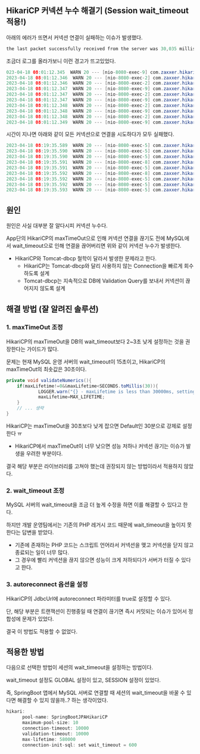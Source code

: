 ## HikariCP 커넥션 누수 해결기 (Session wait_timeout 적용!)

아래의 에러가 뜨면서 커넥션 연결이 실패하는 이슈가 발생했다.

```java
the last packet successfully received from the server was 30,035 milliseconds ago. The last packet  sent successfully to the server was 30,036 milliseconds ago.
```

조금더 로그를 올라가보니 이런 경고가 뜨고있었다.

```java
023-04-18 08:01:12.345  WARN 20 --- [nio-8080-exec-9] com.zaxxer.hikari.pool.PoolBase          : HikariPool-3 - Failed to validate connection com.mysql.cj.jdbc.ConnectionImpl@1d5d809b (No operations allowed after connection closed.). Possibly consider using a shorter maxLifetime value. 
2023-04-18 08:01:12.346  WARN 20 --- [nio-8080-exec-2] com.zaxxer.hikari.pool.PoolBase          : HikariPool-3 - Failed to validate connection com.mysql.cj.jdbc.ConnectionImpl@656228eb (No operations allowed after connection closed.). Possibly consider using a shorter maxLifetime value. 
2023-04-18 08:01:12.346  WARN 20 --- [nio-8080-exec-2] com.zaxxer.hikari.pool.PoolBase          : HikariPool-3 - Failed to validate connection com.mysql.cj.jdbc.ConnectionImpl@1ee6e7a8 (No operations allowed after connection closed.). Possibly consider using a shorter maxLifetime value. 
2023-04-18 08:01:12.347  WARN 20 --- [nio-8080-exec-9] com.zaxxer.hikari.pool.PoolBase          : HikariPool-3 - Failed to validate connection com.mysql.cj.jdbc.ConnectionImpl@100d934e (No operations allowed after connection closed.). Possibly consider using a shorter maxLifetime value. 
2023-04-18 08:01:12.347  WARN 20 --- [nio-8080-exec-2] com.zaxxer.hikari.pool.PoolBase          : HikariPool-3 - Failed to validate connection com.mysql.cj.jdbc.ConnectionImpl@316d65af (No operations allowed after connection closed.). Possibly consider using a shorter maxLifetime value. 
2023-04-18 08:01:12.347  WARN 20 --- [nio-8080-exec-9] com.zaxxer.hikari.pool.PoolBase          : HikariPool-3 - Failed to validate connection com.mysql.cj.jdbc.ConnectionImpl@5a179137 (No operations allowed after connection closed.). Possibly consider using a shorter maxLifetime value. 
2023-04-18 08:01:12.348  WARN 20 --- [nio-8080-exec-2] com.zaxxer.hikari.pool.PoolBase          : HikariPool-3 - Failed to validate connection com.mysql.cj.jdbc.ConnectionImpl@4cf3ac6d (No operations allowed after connection closed.). Possibly consider using a shorter maxLifetime value. 
2023-04-18 08:01:12.348  WARN 20 --- [nio-8080-exec-9] com.zaxxer.hikari.pool.PoolBase          : HikariPool-3 - Failed to validate connection com.mysql.cj.jdbc.ConnectionImpl@2bbf9bb6 (No operations allowed after connection closed.). Possibly consider using a shorter maxLifetime value. 
2023-04-18 08:01:12.348  WARN 20 --- [nio-8080-exec-2] com.zaxxer.hikari.pool.PoolBase          : HikariPool-3 - Failed to validate connection com.mysql.cj.jdbc.ConnectionImpl@38a2e068 (No operations allowed after connection closed.). Possibly consider using a shorter maxLifetime value. 
2023-04-18 08:01:12.349  WARN 20 --- [nio-8080-exec-9] com.zaxxer.hikari.pool.PoolBase          : HikariPool-3 - Failed to validate connection com.mysql.cj.jdbc.ConnectionImpl@1ed2242a (No operations allowed after connection closed.). Possibly consider using a shorter maxLifetime value. 
```

시간이 지나면 아래와 같이 모든 커넥션으로 연결을 시도하다가 모두 실패했다.
```java
2023-04-18 08:19:35.589  WARN 20 --- [nio-8080-exec-5] com.zaxxer.hikari.pool.PoolBase          : HikariPool-3 - Failed to validate connection com.mysql.cj.jdbc.ConnectionImpl@60422b6c (No operations allowed after connection closed.). Possibly consider using a shorter maxLifetime value.
2023-04-18 08:19:35.590  WARN 20 --- [nio-8080-exec-5] com.zaxxer.hikari.pool.PoolBase          : HikariPool-3 - Failed to validate connection com.mysql.cj.jdbc.ConnectionImpl@2e035a5c (No operations allowed after connection closed.). Possibly consider using a shorter maxLifetime value. 
2023-04-18 08:19:35.590  WARN 20 --- [nio-8080-exec-5] com.zaxxer.hikari.pool.PoolBase          : HikariPool-3 - Failed to validate connection com.mysql.cj.jdbc.ConnectionImpl@7b47c35 (No operations allowed after connection closed.). Possibly consider using a shorter maxLifetime value. 
2023-04-18 08:19:35.591  WARN 20 --- [nio-8080-exec-8] com.zaxxer.hikari.pool.PoolBase          : HikariPool-3 - Failed to validate connection com.mysql.cj.jdbc.ConnectionImpl@24a31414 (No operations allowed after connection closed.). Possibly consider using a shorter maxLifetime value. 
2023-04-18 08:19:35.591  WARN 20 --- [nio-8080-exec-5] com.zaxxer.hikari.pool.PoolBase          : HikariPool-3 - Failed to validate connection com.mysql.cj.jdbc.ConnectionImpl@76dc3ee4 (No operations allowed after connection closed.). Possibly consider using a shorter maxLifetime value. 
2023-04-18 08:19:35.592  WARN 20 --- [nio-8080-exec-8] com.zaxxer.hikari.pool.PoolBase          : HikariPool-3 - Failed to validate connection com.mysql.cj.jdbc.ConnectionImpl@362af980 (No operations allowed after connection closed.). Possibly consider using a shorter maxLifetime value. 
2023-04-18 08:19:35.592  WARN 20 --- [nio-8080-exec-5] com.zaxxer.hikari.pool.PoolBase          : HikariPool-3 - Failed to validate connection com.mysql.cj.jdbc.ConnectionImpl@4a75497 (No operations allowed after connection closed.). Possibly consider using a shorter maxLifetime value. 
2023-04-18 08:19:35.592  WARN 20 --- [nio-8080-exec-5] com.zaxxer.hikari.pool.PoolBase          : HikariPool-3 - Failed to validate connection com.mysql.cj.jdbc.ConnectionImpl@30422fe5 (No operations allowed after connection closed.). Possibly consider using a shorter maxLifetime value. 
2023-04-18 08:19:35.593  WARN 20 --- [nio-8080-exec-5] com.zaxxer.hikari.pool.PoolBase          : HikariPool-3 - Failed to validate connection com.mysql.cj.jdbc.ConnectionImpl@1433b80c (No operations allowed after connection closed.). Possibly consider using a shorter maxLifetime value. 
```

## 원인

원인은 사실 대부분 잘 알다시피 커넥션 누수다.

App단의 HikariCP의 maxTimeOut으로 인해 커넥션 연결을 끊기도 전에 MySQL에서 wait_timeout으로 인해 연결을 끊어버리면 위와 같이 커넥션 누수가 발생한다.
- HikariCP와 Tomcat-dbcp 철학이 달라서 발생한 문제라고 한다.
  - HikariCP는 Tomcat-dbcp와 달리 사용하지 않는 Connection을 빠르게 회수하도록 설계
  - Tomcat-dbcp는 지속적으로 DB에 Validation Query를 보내서 커넥션이 끊어지지 않도록 설계


## 해결 방법 (잘 알려진 솔루션)

### 1. maxTimeOut 조정

HikariCP의 maxTimeOut을 DB의 wait_timeout보다 2~3초 낮게 설정하는 것을 권장한다는 가이드가 많다.

문제는 현재 MySQL 운영 서버의 wait_timeout이 15초이고, HikariCP의 maxTimeOut의 최솟값은 30초이다.

```java
private void validateNumerics(){
    if(maxLifetime!=0&&maxLifetime<SECONDS.toMillis(30)){
            LOGGER.warn("{} - maxLifetime is less than 30000ms, setting to default {}ms.",poolName,MAX_LIFETIME);
            maxLifetime=MAX_LIFETIME;
    }
    // ... 생략
}
```

HikariCP는 maxTimeOut을 30초보다 낮게 잡으면 Default인 30분으로 강제로 설정한다 ㅠ
- HikariCP에서 maxTimeOut이 너무 낮으면 성능 저하나 커넥션 끊기는 이슈가 발생을 우려한 부분이다.

결국 해당 부분은 라이브러리를 고쳐야 했는데 권장되지 않는 방법이라서 적용하지 않았다.

### 2. wait_timeout 조정

MySQL 서버의 wait_timeout을 조금 더 높게 수정을 하면 이를 해결할 수 있다고 한다.

하지만 개발 운영팀에서는 기존의 PHP 레거시 코드 때문에 wait_timeout을 높이지 못한다는 답변을 받았다.
- 기존에 존재하는 PHP 코드는 스크립트 언어라서 커넥션을 맺고 커넥션을 닫지 않고 종료되는 일이 너무 많다.
- 그 경우에 빨리 커넥션을 끊지 않으면 성능이 크게 저하되다가 서버가 터질 수 있다고 한다.

### 3. autoreconnect 옵션을 설정

HikariCP의 JdbcUrl에 autoreconnect 파라미터를 true로 설정할 수 있다.

단, 해당 부분은 트랜잭션이 진행중일 때 연결이 끊기면 즉시 커밋되는 이슈가 있어서 정합성에 문제가 있었다.

결국 이 방법도 적용할 수 없었다.

## 적용한 방법

다음으로 선택한 방법이 세션의 wait_timeout을 설정하는 방법이다.

wait_timeout 설정도 GLOBAL 설정이 있고, SESSION 설정이 있었다.

즉, SpringBoot 앱에서 MySQL 서버로 연결할 때 세션의 wait_timeout을 바꿀 수 있다면 해결할 수 있지 않을까..? 하는 생각이었다.

```java
hikari:
      pool-name: SpringBootJPAHikariCP
      maximum-pool-size: 10
      connection-timeout: 10000
      validation-timeout: 10000
      max-lifetime: 580000
      connection-init-sql: set wait_timeout = 600
```



